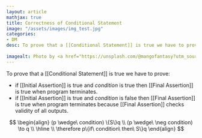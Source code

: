 ```yaml
---
layout: article
mathjax: true
title: Correctness of Conditional Statement
image: "/assets/images/img_test.jpg"
categories:
- DM
desc: To prove that a [[Conditional Statement]] is true we have to prove:
 
imagealt: Photo by <a href="https://unsplash.com/@mangofantasy?utm_source=unsplash&utm_medium=referral&utm_content=creditCopyText">Tim Johnson</a> on <a href="https://unsplash.com/s/photos/logic?utm_source=unsplash&utm_medium=referral&utm_content=creditCopyText">Unsplash</a>
---
```

To prove that a [[Conditional Statement]] is true we have to prove:
* if [[Initial Assertion]] is true and *condition* is true then [[Final Assertion]] is true when program terminates.
* if [[Initial Assertion]] is true and *condition* is false then [[Final Assertion]] is true when program terminates because [[Final Assertion]] checks validity of all outputs.

$$
\begin{align}
	(p \wedge\ condition) \{S\}q \\
	(p \wedge\ \neg condition) \to q \\
	\hline \\
	\therefore p\{if\ condition\ then\ S\}q
\end{align}
$$